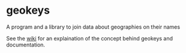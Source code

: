 # geokeys
A program and a library to join data about geographies on their names

See the [wiki](https://github.com/iandorsey00/geokeys/wiki) for an explaination
of the concept behind geokeys and documentation.
